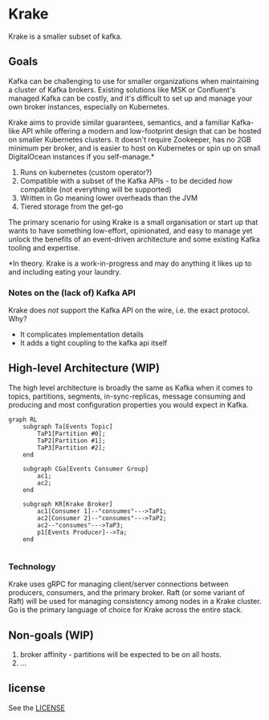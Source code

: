 # Krake
Krake is a smaller subset of kafka.

## Goals
Kafka can be challenging to use for smaller organizations when maintaining a cluster of Kafka brokers. Existing solutions like MSK or Confluent's managed Kafka can be costly, and it's difficult to set up and manage your own broker instances, especially on Kubernetes.

Krake aims to provide similar guarantees, semantics, and a familiar Kafka-like API while offering a modern and low-footprint design that can be hosted on smaller Kubernetes clusters. It doesn't require Zookeeper, has no 2GB minimum per broker, and is easier to host on Kubernetes or spin up on small DigitalOcean instances if you self-manage.*

1. Runs on kubernetes (custom operator?)
2. Compatible with a subset of the Kafka APIs - to be decided _how_ compatible (not everything will be supported)
3. Written in Go meaning lower overheads than the JVM
4. Tiered storage from the get-go
   
The primary scenario for using Krake is a small organisation or start up that wants to have something low-effort, opinionated, and easy to manage yet unlock the benefits of an event-driven architecture and some existing Kafka tooling and expertise.

*In theory. Krake is a work-in-progress and may do anything it likes up to and including eating your laundry.

### Notes on the (lack of) Kafka API
Krake does _not_ support the Kafka API on the wire, i.e. the exact protocol. Why?

- It complicates implementation details
- It adds a tight coupling to the kafka api itself

## High-level Architecture (WIP)
The high level architecture is broadly the same as Kafka when it comes to topics, partitions, segments, in-sync-replicas, message consuming and producing and most configuration properties you would expect in Kafka.

```mermaid
graph RL
    subgraph Ta[Events Topic]
        TaP1[Partition #0];
        TaP2[Partition #1];
        TaP3[Partition #2];
    end

    subgraph CGa[Events Consumer Group]
        ac1;
        ac2;
    end

    subgraph KR[Krake Broker]
        ac1[Consumer 1]--"consumes"--->TaP1;
        ac2[Consumer 2]--"consumes"--->TaP2;
        ac2--"consumes"--->TaP3;
        p1[Events Producer]-->Ta;
    end
    
```

### Technology
Krake uses gRPC for managing client/server connections between producers, consumers, and the primary broker. Raft (or some variant of Raft) will be used for managing consistency among nodes in a Krake cluster. Go is the primary language of choice for Krake across the entire stack.

## Non-goals (WIP)
1. broker affinity - partitions will be expected to be on all hosts.
2. ...

## license
See the [LICENSE](./LICENSE)